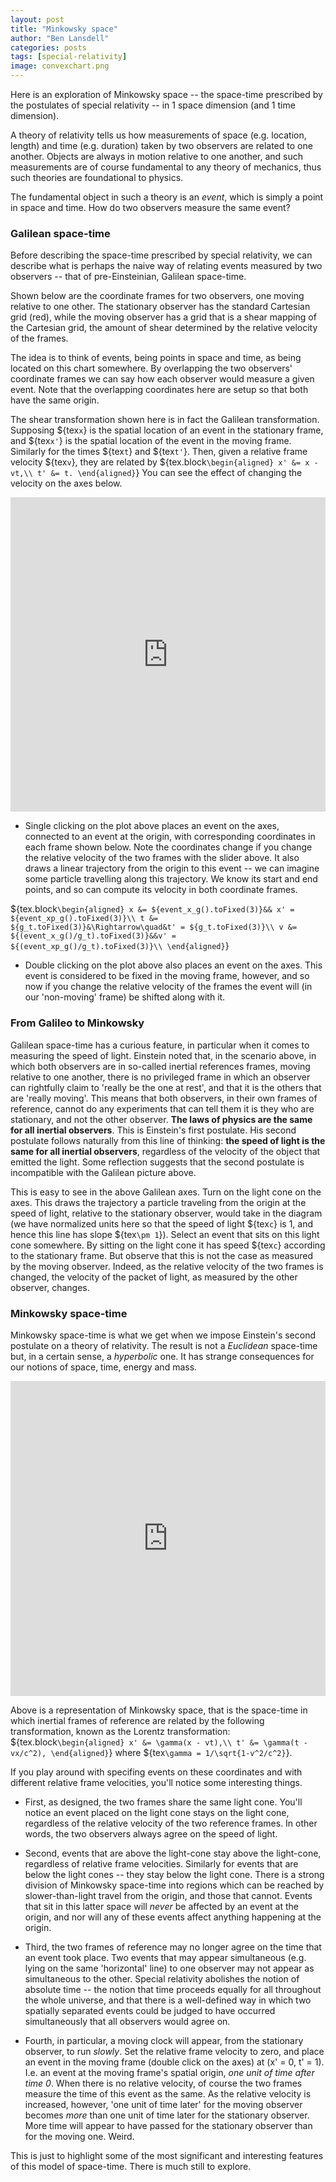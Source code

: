 ```yaml
---
layout: post
title: "Minkowsky space"
author: "Ben Lansdell"
categories: posts
tags: [special-relativity]
image: convexchart.png
---
```


Here is an exploration of Minkowsky space -- the space-time prescribed by the postulates of special relativity -- in 1 space dimension (and 1 time dimension).

A theory of relativity tells us how measurements of space (e.g. location, length) and time (e.g. duration) taken by two observers are related to one another. Objects are always in motion relative to one another, and such measurements are of course fundamental to any theory of mechanics, thus such theories are foundational to physics.

The fundamental object in such a theory is an _event_, which is simply a point in space and time. How do two observers measure the same event?

### Galilean space-time

Before describing the space-time prescribed by special relativity, we can describe what is perhaps the naive way of relating events measured by two observers -- that of pre-Einsteinian, Galilean space-time.

Shown below are the coordinate frames for two observers, one moving relative to one other. The stationary observer has the standard Cartesian grid (red), while the moving observer has a grid that is a shear mapping of the Cartesian grid, the amount of shear determined by the relative velocity of the frames. 

The idea is to think of events, being points in space and time, as being located on this chart somewhere. By overlapping the two observers' coordinate frames we can say how each observer would measure a given event. Note that the overlapping coordinates here are setup so that both have the same origin. 

The shear transformation shown here is in fact the Galilean transformation. Supposing ${tex`x`} is the spatial location of an event in the stationary frame, and ${tex`x'`} is the spatial location of the event in the moving frame. Similarly for the times ${tex`t`} and ${tex`t'`}. Then, given a relative frame velocity ${tex`v`}, they are related by
${tex.block`
\begin{aligned}
x' &= x - vt,\\
t' &= t.
\end{aligned}
`}
You can see the effect of changing the velocity on the axes below.

<iframe width="100%" height="503" frameborder="0"
  src="https://observablehq.com/embed/@benlansdell/minkowsky-space?cells=viewof+v_g%2Cviewof+lightcone_g%2Cpg"></iframe>
  
* Single clicking on the plot above places an event on the axes, connected to an event at the origin, with corresponding coordinates in each frame shown below. Note the coordinates change if you change the relative velocity of the two frames with the slider above. It also draws a linear trajectory from the origin to this event -- we can imagine some particle travelling along this trajectory. We know its start and end points, and so can compute its velocity in both coordinate frames.

${tex.block`
\begin{aligned}
x &= ${event_x_g().toFixed(3)}&& x' = ${event_xp_g().toFixed(3)}\\
t &= ${g_t.toFixed(3)}&\Rightarrow\quad&t' = ${g_t.toFixed(3)}\\
v &= ${(event_x_g()/g_t).toFixed(3)}&&v' = ${(event_xp_g()/g_t).toFixed(3)}\\
\end{aligned}
`}

* Double clicking on the plot above also places an event on the axes. This event is considered to be fixed in the moving frame, however, and so now if you change the relative velocity of the frames the event will (in our 'non-moving' frame) be shifted along with it.  

### From Galileo to Minkowsky

Galilean space-time has a curious feature, in particular when it comes to measuring the speed of light. Einstein noted that, in the scenario above, in which both observers are in so-called inertial references frames, moving relative to one another, there is no privileged frame in which an observer can rightfully claim to 'really be the one at rest', and that it is the others that are 'really moving'. This means that both observers, in their own frames of reference, cannot do any experiments that can tell them it is they who are stationary, and not the other observer. **The laws of physics are the same for all inertial observers**. This is Einstein's first postulate. His second postulate follows naturally from this line of thinking: **the speed of light is the same for all inertial observers**, regardless of the velocity of the object that emitted the light. Some reflection suggests that the second postulate is incompatible with the Galilean picture above. 

This is easy to see in the above Galilean axes. Turn on the light cone on the axes. This draws the trajectory a particle traveling from the origin at the speed of light, relative to the stationary observer, would take in the diagram (we have normalized units here so that the speed of light ${tex`c`} is 1, and hence this line has slope ${tex`\pm 1`}). Select an event that sits on this light cone somewhere. By sitting on the light cone it has speed ${tex`c`} according to the stationary frame. But observe that this is not the case as measured by the moving observer. Indeed, as the relative velocity of the two frames is changed, the velocity of the packet of light, as measured by the other observer, changes.

### Minkowsky space-time

Minkowsky space-time is what we get when we impose Einstein's second postulate on a theory of relativity. The result is not a *Euclidean* space-time but, in a certain sense, a *hyperbolic* one. It has strange consequences for our notions of space, time, energy and mass.

<iframe width="100%" height="504" frameborder="0"
  src="https://observablehq.com/embed/@benlansdell/minkowsky-space?cells=viewof+v_m%2Cviewof+lightcone_m%2Cpm"></iframe>
  
Above is a representation of Minkowsky space, that is the space-time in which inertial frames of reference are related by the following transformation, known as the Lorentz transformation: 
${tex.block`
\begin{aligned}
x' &= \gamma(x - vt),\\
t' &= \gamma(t - vx/c^2),
\end{aligned}
`}
where ${tex`\gamma = 1/\sqrt{1-v^2/c^2}`}.

If you play around with specifing events on these coordinates and with different relative frame velocities, you'll notice some interesting things.

* First, as designed, the two frames share the same light cone. You'll notice an event placed on the light cone stays on the light cone, regardless of the relative velocity of the two reference frames. In other words, the two observers always agree on the speed of light. 

* Second, events that are above the light-cone stay above the light-cone, regardless of relative frame velocities. Similarly for events that are below the light cones -- they stay below the light cone. There is a strong division of Minkowsky space-time into regions which can be reached by slower-than-light travel from the origin, and those that cannot. Events that sit in this latter space will *never* be affected by an event at the origin, and nor will any of these events affect anything happening at the origin.

* Third, the two frames of reference may no longer agree on the time that an event took place. Two events that may appear simultaneous (e.g. lying on the same 'horizontal' line) to one observer may not appear as simultaneous to the other. Special relativity abolishes the notion of absolute time -- the notion that time proceeds equally for all throughout the whole universe, and that there is a well-defined way in which two spatially separated events could be judged to have occurred simultaneously that all observers would agree on. 

* Fourth, in particular, a moving clock will appear, from the stationary observer, to run *slowly*. Set the relative frame velocity to zero, and place an event in the moving frame (double click on the axes) at (x' = 0, t' = 1). I.e. an event at the moving frame's spatial origin, *one unit of time after time 0*. When there is no relative velocity, of course the two frames measure the time of this event as the same. As the relative velocity is increased, however, 'one unit of time later' for the moving observer becomes *more* than one unit of time later for the stationary observer. More time will appear to have passed for the stationary observer than for the moving one. Weird.

This is just to highlight some of the most significant and interesting features of this model of space-time. There is much still to explore. 
